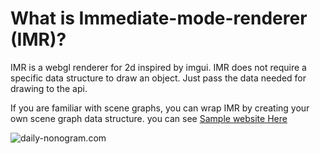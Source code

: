 # What is Immediate-mode-renderer (IMR)?
IMR is a webgl renderer for 2d inspired by imgui.
IMR does not require a specific data structure to draw an object.
Just pass the data needed for drawing to the api.

If you are familiar with scene graphs, you can wrap IMR by creating your own scene graph data structure.
you can see [Sample website Here](https://daily-nonogram.com)

![daily-nonogram.com](https://user-images.githubusercontent.com/5948412/206336354-dd0f5427-d08c-4eb7-a88f-70669d5c37c5.png)
